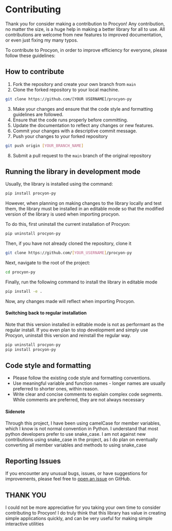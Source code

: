 
# Contributing

Thank you for consider making a contribution to Procyon! Any contribution, no matter the size, 
is a huge help in making a better library for all to use. All contributions are welcome from new features
to improved documentation, or even just fixing my many typos.

To contribute to Procyon, in order to improve efficiency for everyone, please follow
these guidelines:

## How to contribute
1. Fork the repository and create your own branch from `main`
2. Clone the forked repository to your local machine.
```bash
git clone https://github.com/[YOUR USERNAME]/procyon-py
```
3. Make your changes and ensure that the code style and formatting guidelines are followed.
4. Ensure that the code runs properly before committing.
5. Update the documentation to reflect any changes or new features.
6. Commit your changes with a descriptive commit message.
7. Push your changes to your forked repository
```bash
git push origin [YOUR_BRANCH_NAME]
```
8. Submit a pull request to the `main` branch of the original repository

## Running the library in development mode
Usually, the library is installed using the command:
```bash
pip install procyon-py
```
However, when planning on making changes to the library locally and test them, the 
library must be installed in an editable mode so that the modified version of the library
is used when importing procyon. 

To do this, first uninstall the current installation of
Procyon:
```bash
pip uninstall procyon-py
```

Then, if you have not already cloned the repository, clone it
```bash
git clone https://github.com/[YOUR_USERNAME]/procyon-py
```

Next, navigate to the root of the project:
```bash
cd procyon-py
```

Finally, run the following command to install the library in editable mode
```bash
pip install -e .
```
Now, any changes made will reflect when importing Procyon.

#### Switching back to regular installation
Note that this version installed in editable mode is not as performant as the regular install. If 
you even plan to stop development and simply use Procyon, uninstall this version and reinstall the
regular way.

```bash
pip uninstall procyon-py
pip install procyon-py
```


## Code style and formatting
- Please follow the existing code style and formatting conventions.
- Use meaningful variable and function names - longer names are usually preferred to shorter ones, within reason.
- Write clear and concise comments to explain complex code segments. While comments are preferred, they are not always necessary

#### Sidenote
Through this project, I have been using camelCase for member variables, which I know is not normal convention
in Python. I understand that most python developers prefer to use snake_case. I am not against new contributions using
snake_case in the project, as I do plan on eventually converting all member variables and methods to using snake_case

## Reporting Issues
If you encounter any unusual bugs, issues, or have suggestions for improvements, please feel free to [open an issue](https://github.com/evanlaube/procyon-py/issues) on GitHub.

## THANK YOU
I could not be more appreciative for you taking your own time to consider contributing to Procyon!
I do truly think that this library has value in creating simple applications quickly, and can be 
very useful for making simple interactive utilities
